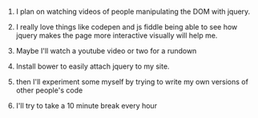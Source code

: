 1. I plan on watching videos of people manipulating the DOM with jquery.

2. I really love things like codepen and js fiddle being able to see how jquery makes the page
more interactive visually will help me.

3. Maybe I'll watch a youtube video or two for a rundown

4. Install bower to easily attach jquery to my site.

5. then I'll experiment some myself by trying to write my own versions of other people's code

6. I'll try to take a 10 minute break every hour